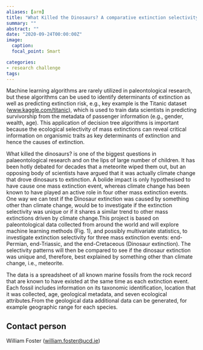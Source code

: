 ```yaml
---
aliases: [arm]
title: "What Killed the Dinosaurs? A comparative extinction selectivity investigation"
summary: ""
abstract: ""
date: "2020-09-24T00:00:00Z"
image:
  caption:
  focal_point: Smart

categories:
- research challenge
tags:
---
```


Machine learning algorithms are rarely utilized in paleontological research, but these algorithms can be used to identify determinants of extinction as well as predicting extinction risk, e.g., key example is the Titanic dataset (www.kaggle.com/titanic), which is used to train data scientists in predicting survivorship from the metadata of passenger information (e.g., gender, wealth, age). This application of decision tree algorithms is important because the ecological selectivity of mass extinctions can reveal critical information on organismic traits as key determinants of extinction and hence the causes of extinction. 

What killed the dinosaurs? is one of the biggest questions in palaeontological research and on the lips of large number of children. It has been hotly debated for decades that a meteorite wiped them out, but an opposing body of scientists have argued that it was actually climate change that drove dinosaurs to extinction. A bolide impact is only hypothesised to have cause one mass extinction event, whereas climate change has been known to have played an active role in four other mass extinction events. One way we can test if the Dinosaur extinction was caused by something other than climate change, would be to investigate if the extinction selectivity was unique or if it shares a similar trend to other mass extinctions driven by climate change.This project is based on paleontological data collected from around the world and will explore machine learning methods (Fig. 1), and possibly multivariate statistics, to investigate extinction selectivity for three mass extinction events: end-Permian, end-Triassic, and the end-Cretaceous (Dinosaur extinction). The selectivity patterns will then be compared to see if the dinosaur extinction was unique and, therefore, best explained by something other than climate change, i.e., meteorite.

The data is a spreadsheet of all known marine fossils from the rock record that are known to have existed at the same time as  each extinction event. Each fossil includes information on its taxonomic identification, location that it was collected, age, geological metadata, and seven ecological attributes.From the geological data additional data can be generated, for example geographic range for each species.


## Contact person
William Foster (william.foster@ucd.ie)